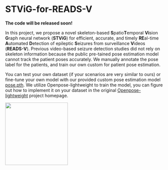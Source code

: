 # STViG-for-READS-V
**The code will be released soon!**

In this project, we propose a novel skeleton-based **S**patio**T**emporal **Vi**sion **G**raph neural network (**STViG**) for efficient, accurate, and timely **RE**al-time **A**utomated **D**etection of epileptic **S**eizures from surveillance **V**ideos (**READS-V**).
Previous video-based seizure detection studies did not rely on skeleton information because the public pre-tained pose estimation model cannot track the patient poses accurately. We manually annotate the pose label for the patients, and train our own custom for patient pose estimation. 

You can test your own dataset (if your scenarios are very similar to ours) or fine-tune your own model with our provided custom pose estimation model [pose.pth](https://github.com/xuyankun/STViG-for-READS-V/blob/main/pose.pth). We utilize Openpose-lightweight to train the model, you can figure out how to implement it on your dataset in the original [Openpose-lightweight](https://github.com/Daniil-Osokin/lightweight-human-pose-estimation.pytorch) project homepage.

<img src="https://github.com/xuyankun/STViG-for-READS-V/blob/main/demo01.gif" width="200px">
